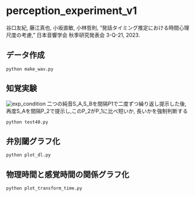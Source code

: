 # perception_experiment_v1
谷口友紀, 藤江真也, 小坂直敏, 小林哲則, “発話タイミング推定における時間心理尺度の考慮,” 日本音響学会 秋季研究発表会 3-Q-21, 2023.

## データ作成
```
python make_wav.py
```

## 知覚実験
![exp_condition](https://github.com/Yaguchan/perception_experiment_v1/assets/139691814/1aa87ac7-1d9a-4db5-82fa-3c3ee16a297c)
二つの純音S_A,S_Bを間隔P1で二度ずつ繰り返し提示した後,
再度S_Aを間隔P_2で提示し,このP_2がP_1に比べ短いか, ⻑いかを強制判断する
```
python test40.py
```

## 弁別閾グラフ化
```
python plot_dl.py
```

## 物理時間と感覚時間の関係グラフ化
```
python plot_transform_time.py
```